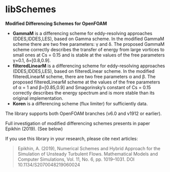 # libSchemes

**Modified Differencing Schemes for OpenFOAM**

- **GammaM** is a differencing scheme for eddy-resolving approaches (DDES,IDDES,LES), based on Gamma scheme. In the modified GammaM scheme there are two free parameters: γ and δ. The proposed GammaM scheme correctly describes the transfer of energy from large vortices to small ones at Cs = 0.15 and is stable at the values of the free parameters  γ=0.1, δ=[0.8,0.9].
- **filteredLinearM** is a differencing scheme for eddy-resolving approaches (DDES,IDDES,LES), based on filteredLinear scheme. In the modified filteredLinearM scheme, there are two free parameters α and β. The proposed filteredLinearM scheme at the values of the free parameters of α = 1 and β=[0.85,0.9] and Smagorinsky’s constant of Cs = 0.15 correctly describes the energy spectrum and is more stable than its original implementation. 
- **Koren** is a differencing scheme (flux limiter) for sufficiently data.

The library supports both OpenFOAM branches (v6.0 and v1912 or earlier).

Full investigation of modified differencing schemes presents in paper Epikhin (2019). (See below)

If you use this library in your research, please cite next articles:
> Epikhin, A. (2019), Numerical Schemes and Hybrid Approach for the Simulation of Unsteady Turbulent Flows. Mathematical Models and Computer Simulations, Vol. 11, No. 6, pp. 1019–1031. DOI 10.1134/S2070048219060024

